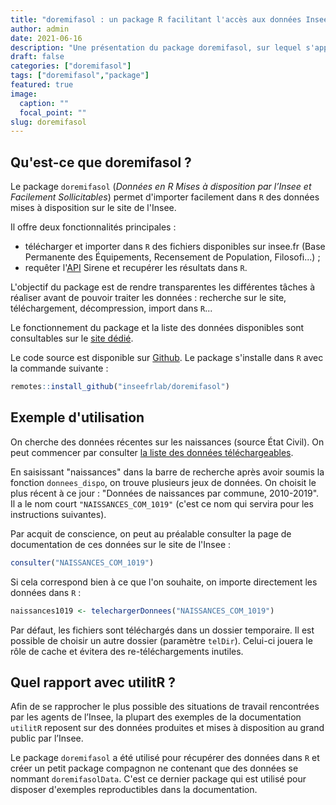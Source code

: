 ```yaml
---
title: "doremifasol : un package R facilitant l'accès aux données Insee"
author: admin
date: 2021-06-16
description: "Une présentation du package doremifasol, sur lequel s'appuie la documentation utilitR"
draft: false
categories: ["doremifasol"]
tags: ["doremifasol","package"]
featured: true
image:
  caption: ""
  focal_point: ""
slug: doremifasol
---
```


## Qu'est-ce que doremifasol ?

Le package `doremifasol` (_Données en R Mises à disposition par l’Insee et Facilement Sollicitables_) permet d'importer facilement dans `R` des données mises à disposition sur le site de l'Insee.

Il offre deux fonctionnalités principales :

* télécharger et importer dans `R` des fichiers disponibles sur insee.fr (Base Permanente des Équipements, Recensement de Population, Filosofi...) ;
* requêter l'[API](https://api.insee.fr/catalogue) Sirene et recupérer les résultats dans `R`.

L'objectif du package est de rendre transparentes les différentes tâches à réaliser avant de pouvoir traiter les données : recherche sur le site, téléchargement, décompression, import dans `R`...

Le fonctionnement du package et la liste des données disponibles sont consultables sur le [site dédié](https://inseefrlab.github.io/DoReMIFaSol).

Le code source est disponible sur [Github](https://github.com/InseeFrLab/DoReMIFaSol). Le package s'installe dans `R` avec la commande suivante :

```r
remotes::install_github("inseefrlab/doremifasol")
```

## Exemple d'utilisation

On cherche des données récentes sur les naissances (source État Civil). On peut commencer par consulter [la liste des données téléchargeables](https://inseefrlab.github.io/DoReMIFaSol/articles/donnees_dispo.html).

En saisissant "naissances" dans la barre de recherche après avoir soumis la fonction `donnees_dispo`, on trouve plusieurs jeux de données. On choisit le plus récent à ce jour : "Données de naissances par commune, 2010-2019". Il a le nom court `"NAISSANCES_COM_1019"` (c'est ce nom qui servira pour les instructions suivantes).

Par acquit de conscience, on peut au préalable consulter la page de documentation de ces données sur le site de l'Insee :
```r
consulter("NAISSANCES_COM_1019")
```

Si cela correspond bien à ce que l'on souhaite, on importe directement les données dans `R` :
```r
naissances1019 <- telechargerDonnees("NAISSANCES_COM_1019")
```

Par défaut, les fichiers sont téléchargés dans un dossier temporaire. Il est possible de choisir un autre dossier (paramètre `telDir`). Celui-ci jouera le rôle de cache et évitera des re-téléchargements inutiles.

## Quel rapport avec utilitR ?

Afin de se rapprocher le plus possible des situations de travail rencontrées par les agents de l’Insee, la plupart des exemples de la documentation `utilitR` reposent sur des données produites et mises à disposition au grand public par l’Insee.

Le package `doremifasol` a été utilisé pour récupérer des données dans `R` et créer un petit package compagnon ne contenant que des données se nommant `doremifasolData`. C'est ce dernier package qui est utilisé pour disposer d'exemples reproductibles dans la documentation.
